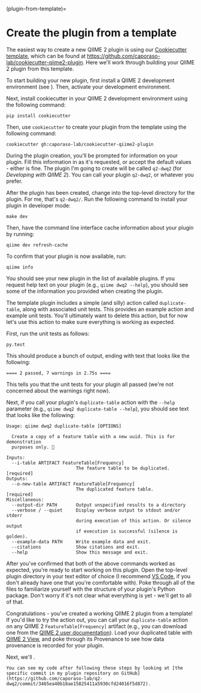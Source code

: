 (plugin-from-template)=
# Create the plugin from a template

The easiest way to create a new QIIME 2 plugin is using our [Cookiecutter template](https://cookiecutter.readthedocs.io/en/stable/), which can be found at https://github.com/caporaso-lab/cookiecutter-qiime2-plugin.
Here we'll work through building your QIIME 2 plugin from this template.

To start building your new plugin, first install a QIIME 2 development environment (see [](setup-dev-environment)). Then, activate your development environment.

Next, install cookiecutter in your QIIME 2 development environment using the following command:

```shell
pip install cookiecutter
```

Then, use `cookiecutter` to create your plugin from the template using the following command:

```shell
cookiecutter gh:caporaso-lab/cookiecutter-qiime2-plugin
```

During the plugin creation, you'll be prompted for information on your plugin.
Fill this information in as it's requested, or accept the default values - either is fine.
The plugin I'm going to create will be called `q2-dwq2` (for *Developing with QIIME 2*). You can call your plugin `q2-dwq2`, or whatever you prefer.

After the plugin has been created, change into the top-level directory for the plugin.
For me, that's `q2-dwq2/`.
Run the following command to install your plugin in developer mode:

```shell
make dev
```

Then, have the command line interface cache information about your plugin by running:

```shell
qiime dev refresh-cache
```


 To confirm that your plugin is now available, run:

 ```shell
qiime info
```

You should see your new plugin in the list of available plugins. If you request help text on your plugin (e.g., `qiime dwq2 --help`), you should see some of the information you provided when creating the plugin.

The template plugin includes a simple (and silly) action called `duplicate-table`, along with associated unit tests. This provides an example action and example unit tests. You'll ultimately want to delete this action, but for now let's use this action to make sure everything is working as expected.

First, run the unit tests as follows:

```shell
py.test
```

This should produce a bunch of output, ending with text that looks like the following:

```shell
==== 2 passed, 7 warnings in 2.75s ====
```

This tells you that the unit tests for your plugin all passed (we're not concerned about the warnings right now).

Next, if you call your plugin's `duplicate-table` action with the `--help` parameter (e.g., `qiime dwq2 duplicate-table --help`), you should see text that looks like the following:

```shell
Usage: qiime dwq2 duplicate-table [OPTIONS]

  Create a copy of a feature table with a new uuid. This is for demonstration
  purposes only. 🧐

Inputs:
  --i-table ARTIFACT FeatureTable[Frequency]
                          The feature table to be duplicated.       [required]
Outputs:
  --o-new-table ARTIFACT FeatureTable[Frequency]
                          The duplicated feature table.             [required]
Miscellaneous:
  --output-dir PATH       Output unspecified results to a directory
  --verbose / --quiet     Display verbose output to stdout and/or stderr
                          during execution of this action. Or silence output
                          if execution is successful (silence is golden).
  --example-data PATH     Write example data and exit.
  --citations             Show citations and exit.
  --help                  Show this message and exit.
```

After you've confirmed that both of the above commands worked as expected, you're ready to start working on this plugin.
Open the top-level plugin directory in your text editor of choice (I recommend [VS Code](https://code.visualstudio.com/), if you don't already have one that you're comfortable with).
Poke through all of the files to familiarize yourself with the structure of your plugin's Python package.
Don't worry if it's not clear what everything is yet - we'll get to all of that.

Congratulations - you've created a working QIIME 2 plugin from a template!
If you'd like to try the action out, you can call your `duplicate-table` action on any QIIME 2 `FeatureTable[Frequency]` artifact (e.g., you can download one from the [QIIME 2 user documentation](https://docs.qiime2.org)).
Load your duplicated table with [QIIME 2 View](https://view.qiime2.org), and poke through its Provenance to see how data provenance is recorded for your plugin.

Next, we'll [](add-nw-align-method).

```{tip}
You can see my code after following these steps by looking at [the specific commit in my plugin repository on GitHub](https://github.com/caporaso-lab/q2-dwq2/commit/3465ea40b18ae15825411a5930cfd24016f5d872).
```